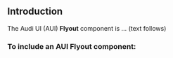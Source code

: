 ## Introduction

The Audi UI (AUI) **Flyout** component is … (text follows)

### To include an AUI **Flyout** component:

```html
```

